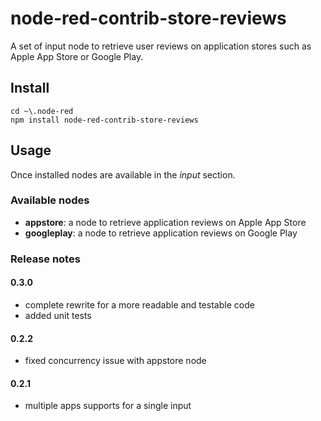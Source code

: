 # node-red-contrib-store-reviews
A set of input node to retrieve user reviews on application stores such as Apple App Store or Google Play.

## Install

	cd ~\.node-red
	npm install node-red-contrib-store-reviews

## Usage

Once installed nodes are available in the *input* section.

### Available nodes

 * **appstore**: a node to retrieve application reviews on Apple App Store
 * **googleplay**: a node to retrieve application reviews on Google Play

### Release notes

#### **0.3.0**
 * complete rewrite for a more readable and testable code
 * added unit tests
  
#### **0.2.2**
 * fixed concurrency issue with appstore node
 
#### **0.2.1**
 * multiple apps supports for a single input
